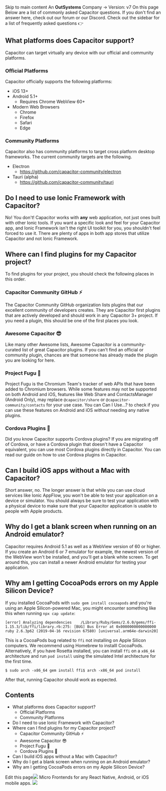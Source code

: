 Skip to main content
An **OutSystems** Company →
Version: v7
On this page
Below are a list of commonly asked Capacitor questions. If you don't find an answer here, check out our forum or our Discord. Check out the sidebar for a list of frequently asked questions 👉
## What platforms does Capacitor support?​
Capacitor can target virtually any device with our official and community platforms.
### Official Platforms​
Capacitor officially supports the following platforms:
  * iOS 13+
  * Android 5.1+ 
    * Requires Chrome WebView 60+
  * Modern Web Browsers 
    * Chrome
    * Firefox
    * Safari
    * Edge


### Community Platforms​
Capacitor also has community platforms to target cross platform desktop frameworks. The current community targets are the following.
  * Electron 
    * https://github.com/capacitor-community/electron
  * Tauri (alpha) 
    * https://github.com/capacitor-community/tauri


## Do I need to use Ionic Framework with Capacitor?​
No! You don't! Capacitor works with **any** web application, not just ones built with other Ionic tools. If you want a specific look and feel for your Capacitor app, and Ionic Framework isn't the right UI toolkit for you, you shouldn't feel forced to use it. There are plenty of apps in both app stores that utilize Capacitor and not Ionic Framework.
## Where can I find plugins for my Capacitor project?​
To find plugins for your project, you should check the following places in this order.
### Capacitor Community GitHub ⚡​
The Capacitor Community GitHub organization lists plugins that our excellent community of developers creates. They are Capacitor first plugins that are actively developed and should work in any Capacitor 3+ project. If you need a plugin, this should be one of the first places you look.
### Awesome Capacitor 😎​
Like many other Awesome lists, Awesome Capacitor is a community-curated list of great Capacitor plugins. If you can't find an official or community plugin, chances are that someone has already made the plugin you are looking for here.
### Project Fugu 🐡​
Project Fugu is the Chromium Team's tracker of web APIs that have been added to Chromium browsers. While some features may not be supported on both Android and iOS, features like Web Share and ContactsManager (Android Only), may replace `@capacitor/share` or `@capacitor-community/contacts` for your use case.
You can Can I Use...? to check if you can use these features on Android and iOS _without_ needing any native plugins.
### Cordova Plugins 🔌​
Did you know Capacitor supports Cordova plugins? If you are migrating off of Cordova, or have a Cordova plugin that doesn't have a Capacitor equivalent, you can use most Cordova plugins directly in Capacitor. You can read our guide on how to use Cordova plugins in Capacitor.
## Can I build iOS apps without a Mac with Capacitor?​
Short answer, no. The longer answer is that while you can use cloud services like Ionic AppFlow, you won't be able to test your application on a device or simulator. You should always be sure to test your application with a physical device to make sure that your Capacitor application is usable to people with Apple products.
## Why do I get a blank screen when running on an Android emulator?​
Capacitor requires Android 5.1 as well as a WebView version of 60 or higher. If you create an Android 6 or 7 emulator for example, the newest version of the WebView won't be installed, and you'll get a blank white screen. To get around this, you can install a newer Android emulator for testing your application.
## Why am I getting CocoaPods errors on my Apple Silicon Device?​
If you installed CocoaPods with `sudo gem install cocoapods` and you're using an Apple Silicon-powered Mac, you might encounter something like this when running `npx cap update`:
```
[error] Analyzing dependencies    /Library/Ruby/Gems/2.6.0/gems/ffi-1.15.3/lib/ffi/library.rb:275: [BUG] Bus Error at 0x0000000000000000    ruby 2.6.3p62 (2019-04-16 revision 67580) [universal.arm64e-darwin20]
```

This is a CocoaPods bug related to `ffi` not installing on Apple Silicon computers. We recommend using Homebrew to installl CocoaPods. Alternatively, if you have Rosetta installed, you can install `ffi` on a `x86_64` architecture and run `pod install` using the simulated Intel architecture for the first time.
```
$ sudo arch -x86_64 gem install ffi$ arch -x86_64 pod install
```

After that, running Capacitor should work as expected.
## Contents
  * What platforms does Capacitor support?
    * Official Platforms
    * Community Platforms
  * Do I need to use Ionic Framework with Capacitor?
  * Where can I find plugins for my Capacitor project?
    * Capacitor Community GitHub ⚡
    * Awesome Capacitor 😎
    * Project Fugu 🐡
    * Cordova Plugins 🔌
  * Can I build iOS apps without a Mac with Capacitor?
  * Why do I get a blank screen when running on an Android emulator?
  * Why am I getting CocoaPods errors on my Apple Silicon Device?


Edit this page![](https://images.prismic.io/ionicframeworkcom/d3d3f7a3-023b-4cdf-93af-84674f623818_portals+ad.png?auto=compress,format&rect=0,0,280,200&w=280&h=200)
Micro Frontends for any React Native, Android, or iOS mobile apps.
![](https://cdn.bizible.com/ipv?_biz_r=&_biz_h=802059049&_biz_u=bfa08d03ffe94cbc8ad825d7c77fcc94&_biz_l=https%3A%2F%2Fcapacitorjs.com%2Fdocs%2Fgetting-started%2Ffaqs&_biz_t=1739803058501&_biz_i=Frequently%20Asked%20Questions%20%7C%20Capacitor%20Documentation&_biz_n=13&rnd=975076&cdn_o=a&_biz_z=1739803058501)
